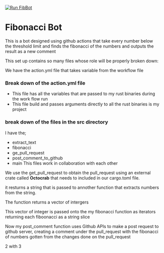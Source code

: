 
[![Run FibBot](https://github.com/Nkwenti-Severian-Ndongtsop/Fibonacci-bot/actions/workflows/fibbot.yml/badge.svg?branch=main)](https://github.com/Nkwenti-Severian-Ndongtsop/Fibonacci-bot/actions/workflows/fibbot.yml)

# Fibonacci Bot 

This is a bot designed using github actions that take every number below the threshold limit and finds the fibonacci of the numbers 
and outputs the result as a new comment

This set up contains so many files whose role will be properly broken down:

We have the action.yml file that takes variable from the workflow file

### Break down of the action.yml file

- This file has all the variables that are passed to my rust binaries during the work flow run
- This file build and passes arguments directly to all the rust binaries is my project

### break down of the files in the src directory

 I have the;

 - extract_text
 - fibonacci
 - ge_pull_request
 - post_comment_to_github
 - main
This files work in collaboration with each other

We use the get_pull_request to obtain the pull_request using an external crate called **Octocrab** that needs to included in our cargo.toml file.

it resturns a string that is passed to annother function that extracts numbers from the string.

The function returns a vector of intergers 

This vector of integer is passed onto the my fibonacci function as iterators returning each fiboonacci as a string slice

Now my post_comment function uses Github APIs to make a post request to github server, creating a comment under the pull_request with the fibonacci of numbers gotten from the changes done on the pull_request

2 with 3
   

